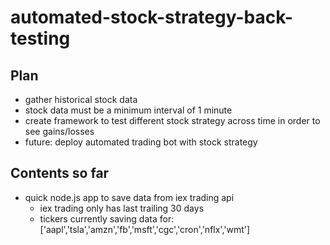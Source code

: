 # automated-stock-strategy-back-testing

## Plan
- gather historical stock data
- stock data must be a minimum interval of 1 minute
- create framework to test different stock strategy across time in order to see gains/losses
- future: deploy automated trading bot with stock strategy


## Contents so far
- quick node.js app to save data from iex trading api
    - iex trading only has last trailing 30 days 
    - tickers currently saving data for: ['aapl','tsla','amzn','fb','msft','cgc','cron','nflx','wmt']

